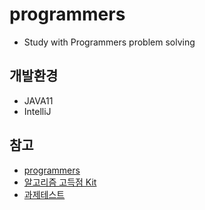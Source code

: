 # programmers
- Study with Programmers problem solving

## 개발환경
- JAVA11
- IntelliJ

## 참고
- [programmers](https://programmers.co.kr/)
- [알고리즘 고득점 Kit](https://school.programmers.co.kr/learn/challenges?tab=algorithm_practice_kit)
- [과제테스트](https://school.programmers.co.kr/skill_check_assignments)
